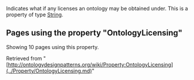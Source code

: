 Indicates what if any licenses an ontology may be obtained under. This is a property of type [String](../Type/String.md "Type:String").




  


## Pages using the property "OntologyLicensing"


Showing 10 pages using this property.



Retrieved from "[http://ontologydesignpatterns.org/wiki/Property:OntologyLicensing](../Property/OntologyLicensing.md)"
